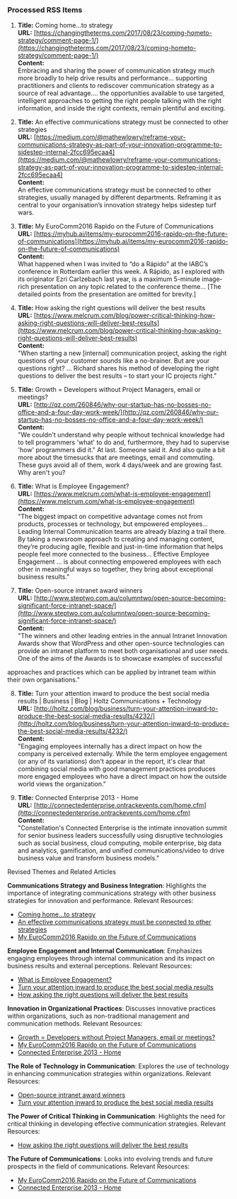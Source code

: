### Processed RSS Items

1. **Title:** Coming home…to strategy  
   **URL:** [https://changingtheterms.com/2017/08/23/coming-hometo-strategy/comment-page-1/](https://changingtheterms.com/2017/08/23/coming-hometo-strategy/comment-page-1/)  
   **Content:**  
   Embracing and sharing the power of communication strategy much more broadly to help drive results and performance... supporting practitioners and clients to rediscover communication strategy as a source of real advantage.... the opportunities available to use targeted, intelligent approaches to getting the right people talking with the right information, and inside the right contexts, remain plentiful and exciting.

2. **Title:** An effective communications strategy must be connected to other strategies  
   **URL:** [https://medium.com/@mathewlowry/reframe-your-communications-strategy-as-part-of-your-innovation-programme-to-sidestep-internal-2fcc695ecaa4](https://medium.com/@mathewlowry/reframe-your-communications-strategy-as-part-of-your-innovation-programme-to-sidestep-internal-2fcc695ecaa4)  
   **Content:**  
   An effective communications strategy must be connected to other strategies, usually managed by different departments. Reframing it as central to your organisation’s innovation strategy helps sidestep turf wars.

3. **Title:** My EuroComm2016 Rapido on the Future of Communications  
   **URL:** [https://myhub.ai/items/my-eurocomm2016-rapido-on-the-future-of-communications](https://myhub.ai/items/my-eurocomm2016-rapido-on-the-future-of-communications)  
   **Content:**  
   What happened when I was invited to “do a Rápido” at the IABC’s conference in Rotterdam earlier this week. A Rápido, as I explored with its originator Ezri Carlzebach last year, is a maximum 5-minute image-rich presentation on any topic related to the conference theme... [The detailed points from the presentation are omitted for brevity.]

4. **Title:** How asking the right questions will deliver the best results  
   **URL:** [https://www.melcrum.com/blog/power-critical-thinking-how-asking-right-questions-will-deliver-best-results](https://www.melcrum.com/blog/power-critical-thinking-how-asking-right-questions-will-deliver-best-results)  
   **Content:**  
   "When starting a new [internal] communication project, asking the right questions of your customer sounds like a no-brainer. But are your questions right? ... Richard shares his method of developing the right questions to deliver the best results – to start your IC projects right."

5. **Title:** Growth = Developers without Project Managers, email or meetings?  
   **URL:** [http://qz.com/260846/why-our-startup-has-no-bosses-no-office-and-a-four-day-work-week/](http://qz.com/260846/why-our-startup-has-no-bosses-no-office-and-a-four-day-work-week/)  
   **Content:**  
   "We couldn't understand why people without technical knowledge had to tell programmers 'what' to do and, furthermore, they had to supervise 'how' programmers did it." At last. Someone said it. And also quite a bit more about the timesucks that are meetings, email and commuting. These guys avoid all of them, work 4 days/week and are growing fast. Why aren't you?

6. **Title:** What is Employee Engagement?  
   **URL:** [https://www.melcrum.com/what-is-employee-engagement](https://www.melcrum.com/what-is-employee-engagement)  
   **Content:**  
   "The biggest impact on competitive advantage comes not from products, processes or technology, but empowered employees... Leading Internal Communication teams are already blazing a trail there. By taking a newsroom approach to creating and managing content, they’re producing agile, flexible and just-in-time information that helps people feel more connected to the business... Effective Employee Engagement ... is about connecting empowered employees with each other in meaningful ways so together, they bring about exceptional business results."

7. **Title:** Open-source intranet award winners  
   **URL:** [http://www.steptwo.com.au/columntwo/open-source-becoming-significant-force-intranet-space/](http://www.steptwo.com.au/columntwo/open-source-becoming-significant-force-intranet-space/)  
   **Content:**  
   "The winners and other leading entries in the annual Intranet Innovation Awards show that WordPress and other open-source technologies can provide an intranet platform to meet both organisational and user needs. One of the aims of the Awards is to showcase examples of successful

 approaches and practices which can be applied by intranet team within their own organisations."

8. **Title:** Turn your attention inward to produce the best social media results | Business | Blog | Holtz Communications + Technology  
   **URL:** [http://holtz.com/blog/business/turn-your-attention-inward-to-produce-the-best-social-media-results/4232/](http://holtz.com/blog/business/turn-your-attention-inward-to-produce-the-best-social-media-results/4232/)  
   **Content:**  
   "Engaging employees internally has a direct impact on how the company is perceived externally. While the term employee engagement (or any of its variations) don't appear in the report, it's clear that combining social media with good management practices produces more engaged employees who have a direct impact on how the outside world views the organization."

9. **Title:** Connected Enterprise 2013 - Home  
   **URL:** [http://connectedenterprise.ontrackevents.com/home.cfm](http://connectedenterprise.ontrackevents.com/home.cfm)  
   **Content:**  
   "Constellation's Connected Enterprise is the intimate innovation summit for senior business leaders successfully using disruptive technologies such as social business, cloud computing, mobile enterprise, big data and analytics, gamification, and unified communications/video to drive business value and transform business models."

Revised Themes and Related Articles

**Communications Strategy and Business Integration**: Highlights the importance of integrating communications strategy with other business strategies for innovation and performance. Relevant Resources:
   
 - [Coming home…to strategy](https://changingtheterms.com/2017/08/23/coming-hometo-strategy/comment-page-1/)
 - [An effective communications strategy must be connected to other strategies](https://medium.com/@mathewlowry/reframe-your-communications-strategy-as-part-of-your-innovation-programme-to-sidestep-internal-2fcc695ecaa4)
 - [My EuroComm2016 Rapido on the Future of Communications](https://myhub.ai/items/my-eurocomm2016-rapido-on-the-future-of-communications)

**Employee Engagement and Internal Communication**: Emphasizes engaging employees through internal communication and its impact on business results and external perceptions. Relevant Resources:
   
 - [What is Employee Engagement?](https://www.melcrum.com/what-is-employee-engagement)
 - [Turn your attention inward to produce the best social media results](http://holtz.com/blog/business/turn-your-attention-inward-to-produce-the-best-social-media-results/4232/)
 - [How asking the right questions will deliver the best results](https://www.melcrum.com/blog/power-critical-thinking-how-asking-right-questions-will-deliver-best-results)

**Innovation in Organizational Practices**: Discusses innovative practices within organizations, such as non-traditional management and communication methods. Relevant Resources:
   
 - [Growth = Developers without Project Managers, email or meetings?](http://qz.com/260846/why-our-startup-has-no-bosses-no-office-and-a-four-day-work-week/)
 - [My EuroComm2016 Rapido on the Future of Communications](https://myhub.ai/items/my-eurocomm2016-rapido-on-the-future-of-communications)
 - [Connected Enterprise 2013 - Home](http://connectedenterprise.ontrackevents.com/home.cfm)

**The Role of Technology in Communication**: Explores the use of technology in enhancing communication strategies within organizations. Relevant Resources:
   
 - [Open-source intranet award winners](http://www.steptwo.com.au/columntwo/open-source-becoming-significant-force-intranet-space/)
 - [Turn your attention inward to produce the best social media results](http://holtz.com/blog/business/turn-your-attention-inward-to-produce-the-best-social-media-results/4232/)

**The Power of Critical Thinking in Communication**: Highlights the need for critical thinking in developing effective communication strategies. Relevant Resources: 

* [How asking the right questions will deliver the best results](https://www.melcrum.com/blog/power-critical-thinking-how-asking-right-questions-will-deliver-best-results)

**The Future of Communications**: Looks into evolving trends and future prospects in the field of communications. Relevant Resources:
   
 - [My EuroComm2016 Rapido on the Future of Communications](https://myhub.ai/items/my-eurocomm2016-rapido-on-the-future-of-communications)
 - [Connected Enterprise 2013 - Home](http://connectedenterprise.ontrackevents.com/home.cfm)
